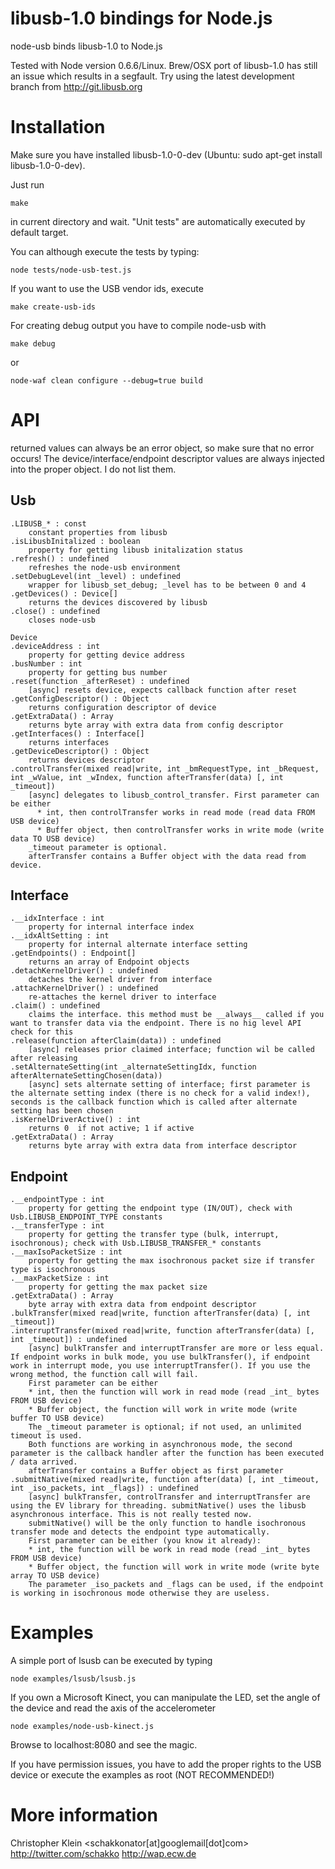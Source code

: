 libusb-1.0 bindings for Node.js
===============================
node-usb binds libusb-1.0 to Node.js 

Tested with Node version 0.6.6/Linux.
Brew/OSX port of libusb-1.0 has still an issue which results in a segfault. Try using the latest development branch from http://git.libusb.org

Installation
============
Make sure you have installed libusb-1.0-0-dev (Ubuntu: sudo apt-get install libusb-1.0-0-dev).

Just run

	make

in current directory and wait. "Unit tests" are automatically executed by default target.

You can although execute the tests by typing:

	node tests/node-usb-test.js

If you want to use the USB vendor ids, execute

	make create-usb-ids

For creating debug output you have to compile node-usb with

	make debug

or

	node-waf clean configure --debug=true build

API
===
returned values can always be an error object, so make sure that no error occurs!
The device/interface/endpoint descriptor values are always injected into the proper object. I do not list them.

Usb
---
	.LIBUSB_* : const
		constant properties from libusb
	.isLibusbInitalized : boolean
		property for getting libusb initalization status
	.refresh() : undefined
		refreshes the node-usb environment
	.setDebugLevel(int _level) : undefined
		wrapper for libusb_set_debug; _level has to be between 0 and 4
	.getDevices() : Device[]
		returns the devices discovered by libusb
	.close() : undefined
		closes node-usb

	Device
	.deviceAddress : int
		property for getting device address
	.busNumber : int
		property for getting bus number
	.reset(function _afterReset) : undefined
		[async] resets device, expects callback function after reset
	.getConfigDescriptor() : Object
		returns configuration descriptor of device
	.getExtraData() : Array
		returns byte array with extra data from config descriptor
	.getInterfaces() : Interface[]
		returns interfaces
	.getDeviceDescriptor() : Object
		returns devices descriptor
	.controlTransfer(mixed read|write, int _bmRequestType, int _bRequest, int _wValue, int _wIndex, function afterTransfer(data) [, int _timeout])
		[async] delegates to libusb_control_transfer. First parameter can be either
		  * int, then controlTransfer works in read mode (read data FROM USB device)
		  * Buffer object, then controlTransfer works in write mode (write data TO USB device)
		_timeout parameter is optional.
		afterTransfer contains a Buffer object with the data read from device.

Interface
---------

	.__idxInterface : int
		property for internal interface index
	.__idxAltSetting : int
		property for internal alternate interface setting
	.getEndpoints() : Endpoint[]
		returns an array of Endpoint objects
	.detachKernelDriver() : undefined
		detaches the kernel driver from interface
	.attachKernelDriver() : undefined
		re-attaches the kernel driver to interface
	.claim() : undefined
		claims the interface. this method must be __always__ called if you want to transfer data via the endpoint. There is no hig level API check for this
	.release(function afterClaim(data)) : undefined
		[async] releases prior claimed interface; function wil be called after releasing
	.setAlternateSetting(int _alternateSettingIdx, function afterAlternateSettingChosen(data))
		[async] sets alternate setting of interface; first parameter is the alternate setting index (there is no check for a valid index!), seconds is the callback function which is called after alternate setting has been chosen	
	.isKernelDriverActive() : int
		returns 0  if not active; 1 if active
	.getExtraData() : Array
		returns byte array with extra data from interface descriptor

Endpoint
--------

	.__endpointType : int
		property for getting the endpoint type (IN/OUT), check with Usb.LIBUSB_ENDPOINT_TYPE constants
	.__transferType : int
		property for getting the transfer type (bulk, interrupt, isochronous); check with Usb.LIBUSB_TRANSFER_* constants
	.__maxIsoPacketSize : int
		property for getting the max isochronous packet size if transfer type is isochronous
	.__maxPacketSize : int
		property for getting the max packet size
	.getExtraData() : Array
		byte array with extra data from endpoint descriptor
	.bulkTransfer(mixed read|write, function afterTransfer(data) [, int _timeout])
	.interruptTransfer(mixed read|write, function afterTransfer(data) [, int _timeout]) : undefined
		[async] bulkTransfer and interruptTransfer are more or less equal. If endpoint works in bulk mode, you use bulkTransfer(), if endpoint work in interrupt mode, you use interruptTransfer(). If you use the wrong method, the function call will fail.
		First parameter can be either
		* int, then the function will work in read mode (read _int_ bytes FROM USB device)
		* Buffer object, the function will work in write mode (write buffer TO USB device)
		The _timeout parameter is optional; if not used, an unlimited timeout is used.
		Both functions are working in asynchronous mode, the second parameter is the callback handler after the function has been executed / data arrived.
		afterTransfer contains a Buffer object as first parameter
	.submitNative(mixed read|write, function after(data) [, int _timeout, int _iso_packets, int _flags]) : undefined
		[async] bulkTransfer, controlTransfer and interruptTransfer are using the EV library for threading. submitNative() uses the libusb asynchronous interface. This is not really tested now.
		submitNative() will be the only function to handle isochronous transfer mode and detects the endpoint type automatically.
		First parameter can be either (you know it already):
		* int, the function will be work in read mode (read _int_ bytes FROM USB device)
		* Buffer object, the function will work in write mode (write byte array TO USB device)
		The parameter _iso_packets and _flags can be used, if the endpoint is working in isochronous mode otherwise they are useless. 

Examples
========
A simple port of lsusb can be executed by typing

	node examples/lsusb/lsusb.js

If you own a Microsoft Kinect, you can manipulate the LED, set the angle of the device and read the axis of the accelerometer

	node examples/node-usb-kinect.js

Browse to localhost:8080 and see the magic.


If you have permission issues, you have to add the proper rights to the USB device or execute the examples as root (NOT RECOMMENDED!)

More information
=================
Christopher Klein <schakkonator[at]googlemail[dot]com>
http://twitter.com/schakko
http://wap.ecw.de

